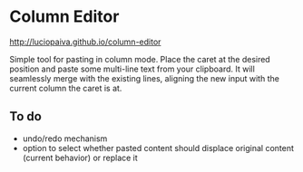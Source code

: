 # Column Editor

http://luciopaiva.github.io/column-editor

Simple tool for pasting in column mode. Place the caret at the desired position
and paste some multi-line text from your clipboard. It will seamlessly merge 
with the existing lines, aligning the new input with the current column the 
caret is at.

## To do

- undo/redo mechanism
- option to select whether pasted content should displace original 
  content (current behavior) or replace it
